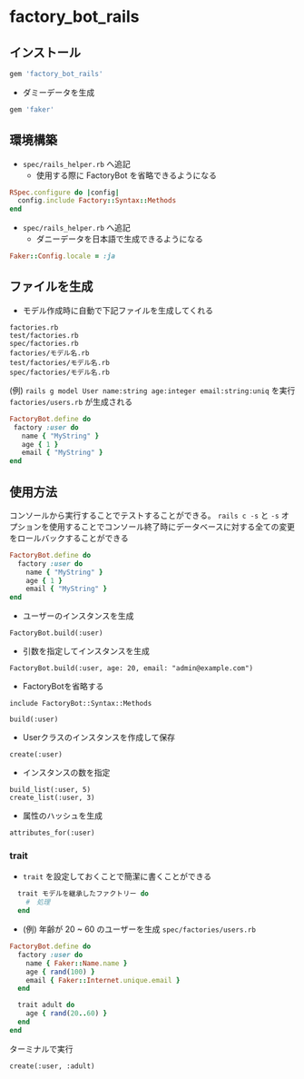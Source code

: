 # factory_bot_rails

## インストール

```rb
gem 'factory_bot_rails'
```

- ダミーデータを生成

```rb
gem 'faker'
```

## 環境構築

- `spec/rails_helper.rb` へ追記
  -  使用する際に FactoryBot を省略できるようになる
  
```rb
RSpec.configure do |config|
  config.include Factory::Syntax::Methods
end
```
  
- `spec/rails_helper.rb` へ追記
  - ダニーデータを日本語で生成できるようになる
  
```rb
Faker::Config.locale = :ja
```

## ファイルを生成
- モデル作成時に自動で下記ファイルを生成してくれる

```
factories.rb
test/factories.rb
spec/factories.rb
factories/モデル名.rb
test/factories/モデル名.rb
spec/factories/モデル名.rb
```
  
(例) `rails g model User name:string age:integer email:string:uniq` を実行
`factories/users.rb` が生成される
  
 ```rb
FactoryBot.define do
  factory :user do
    name { "MyString" }
    age { 1 }
    email { "MyString" }
end
```
   
## 使用方法
コンソールから実行することでテストすることができる。
`rails c -s` と `-s` オプションを使用することでコンソール終了時にデータベースに対する全ての変更をロールバックすることができる
  
```rb
FactoryBot.define do
  factory :user do
    name { "MyString" }
    age { 1 }
    email { "MyString" }
end
```
- ユーザーのインスタンスを生成
```
FactoryBot.build(:user)
```
- 引数を指定してインスタンスを生成
```
FactoryBot.build(:user, age: 20, email: "admin@example.com")
```
- FactoryBotを省略する
```
include FactoryBot::Syntax::Methods

build(:user)
```
- Userクラスのインスタンスを作成して保存
```
create(:user)
```
- インスタンスの数を指定
```
build_list(:user, 5)	
create_list(:user, 3)	
```
- 属性のハッシュを生成
```
attributes_for(:user)	
```
### trait
- `trait` を設定しておくことで簡潔に書くことができる

```rb
  trait モデルを継承したファクトリー do
    #　処理
  end
```

- (例) 年齢が 20 ~ 60 のユーザーを生成
`spec/factories/users.rb`
```rb
FactoryBot.define do
  factory :user do
    name { Faker::Name.name }
    age { rand(100) }
    email { Faker::Internet.unique.email }
  end

  trait adult do
    age { rand(20..60) }
  end
end
```
ターミナルで実行
```
create(:user, :adult)
```
